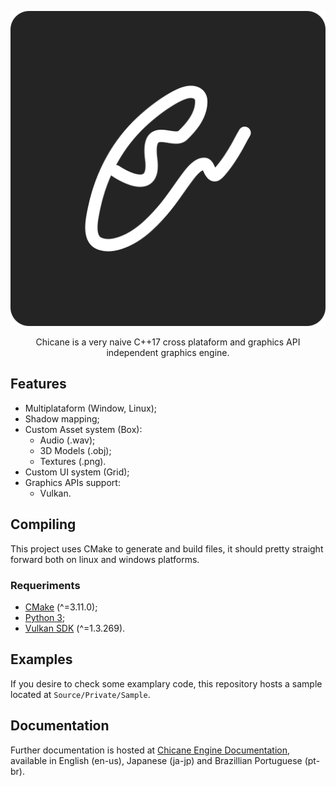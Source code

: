 <p align="center">
    <img src="https://raw.githubusercontent.com/pepeien/chicane/master/.github/Images/Logo.svg" alt="Chicane logo" />
</p>

<p align="center">
    <span>Chicane is a very naive C++17 cross plataform and graphics API independent graphics engine.</span>
</p>

## Features

- Multiplataform (Window, Linux);
- Shadow mapping;
- Custom Asset system (Box): 
    - Audio (.wav);
    - 3D Models (.obj);
    - Textures (.png).
- Custom UI system (Grid);
- Graphics APIs support:
    - Vulkan.

## Compiling
This project uses CMake to generate and build files, it should pretty straight forward both on linux and windows platforms.

### Requeriments

- [CMake](https://cmake.org/download) (^=3.11.0);
- [Python 3](https://www.python.org/downloads/);
- [Vulkan SDK](https://www.lunarg.com/vulkan-sdk/) (^=1.3.269).

## Examples
If you desire to check some examplary code, this repository hosts a sample located at `Source/Private/Sample`.

## Documentation
Further documentation is hosted at [Chicane Engine Documentation](https://chicane.erickfrederick.com), available in English (en-us), Japanese (ja-jp) and Brazillian Portuguese (pt-br).
